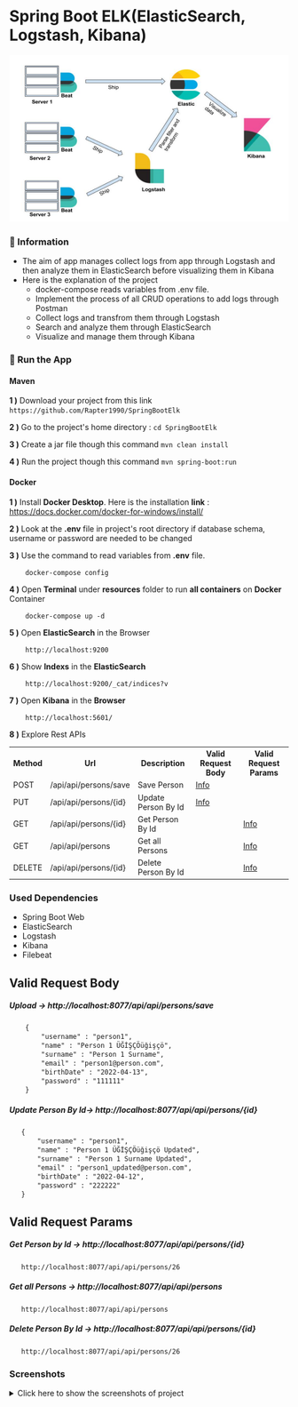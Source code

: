 # Spring Boot ELK(ElasticSearch, Logstash, Kibana)

<img src="/screenshots/main.PNG" alt="Main Information" width="800" height="300">

### 📖 Information

<ul style="list-style-type:disc">
  <li>The aim of app manages collect logs from app through Logstash and then analyze them in ElasticSearch before visualizing them in Kibana</li>  
  <li>Here is the explanation of the project
      <ul>
        <li>docker-compose reads variables from .env file.</li>
        <li>Implement the process of all CRUD operations to add logs through Postman</li>
        <li>Collect logs and transfrom them through Logstash</li>
        <li>Search and analyze them through ElasticSearch</li>
        <li>Visualize and manage them through Kibana</li>
      </ul>
  </li>
</ul>

### 🔨 Run the App

#### Maven

<b>1 )</b> Download your project from this link `https://github.com/Rapter1990/SpringBootElk`

<b>2 )</b> Go to the project's home directory :  `cd SpringBootElk`

<b>3 )</b> Create a jar file though this command `mvn clean install`

<b>4 )</b> Run the project though this command `mvn spring-boot:run`


#### Docker

<b>1 )</b> Install <b>Docker Desktop</b>. Here is the installation <b>link</b> : https://docs.docker.com/docker-for-windows/install/

<b>2 )</b> Look at the <b>.env</b> file in project's root directory if database schema, username or password are needed to be changed 

<b>3 )</b> Use the command to read variables from <b>.env</b> file.
```
    docker-compose config
```
<b>4 )</b> Open <b>Terminal</b> under <b>resources</b> folder to run <b>all containers</b> on <b>Docker</b> Container
```
    docker-compose up -d
```
<b>5 )</b> Open <b>ElasticSearch</b> in the Browser 
```
    http://localhost:9200
```
<b>6 )</b> Show <b>Indexs</b> in the <b>ElasticSearch</b> 
```
    http://localhost:9200/_cat/indices?v
```
<b>7 )</b> Open <b>Kibana</b> in the <b>Browser</b>
```
    http://localhost:5601/
```

<b>8 )</b> Explore Rest APIs
<table style="width:100%">
  <tr>
    <th>Method</th>
    <th>Url</th>
    <th>Description</th>
    <th>Valid Request Body</th>
    <th>Valid Request Params</th>
  </tr>
  <tr>
    <td>POST</td>
    <td>/api/api/persons/save</td>
    <td>Save Person</td>
    <td><a href="README.md#save">Info</a></td>
    <td></td>
  </tr>
  <tr>
      <td>PUT</td>
      <td>/api/api/persons/{id}</td>
      <td>Update Person By Id</td>
      <td><a href="README.md#updatePersonById">Info</a></td>
      <td></td>
  </tr>
  <tr>
      <td>GET</td>
      <td>/api/api/persons/{id}</td>
      <td>Get Person By Id</td>
      <td></td>
      <td><a href="README.md#getPersonById">Info</a></td>
  </tr>
  <tr>
      <td>GET</td>
      <td>/api/api/persons</td>
      <td>Get all Persons</td>
      <td></td>
      <td><a href="README.md#getPersons">Info</a></td>
  </tr>
  <tr>
      <td>DELETE</td>
      <td>/api/api/persons/{id}</td>
      <td>Delete Person By Id</td>
      <td></td>
      <td><a href="README.md#deletePersonById">Info</a></td>
  </tr>
</table>

### Used Dependencies
* Spring Boot Web
* ElasticSearch
* Logstash
* Kibana
* Filebeat


## Valid Request Body

##### <a id="save">Upload -> http://localhost:8077/api/api/persons/save</a>
```
    {
        "username" : "person1",
        "name" : "Person 1 ÜĞİŞÇÖüğişçö",
        "surname" : "Person 1 Surname",
        "email" : "person1@person.com",
        "birthDate" : "2022-04-13",
        "password" : "111111"
    }
```

##### <a id="updatePersonById">Update Person By Id-> http://localhost:8077/api/api/persons/{id}</a>
```
   {
       "username" : "person1",
       "name" : "Person 1 ÜĞİŞÇÖüğişçö Updated",
       "surname" : "Person 1 Surname Updated",
       "email" : "person1_updated@person.com",
       "birthDate" : "2022-04-12",
       "password" : "222222"
   }
```

## Valid Request Params

##### <a id="getPersonById">Get Person by Id -> http://localhost:8077/api/api/persons/{id}</a>
```
   http://localhost:8077/api/api/persons/26
```

##### <a id="getPersons">Get all Persons -> http://localhost:8077/api/api/persons</a>
```
   http://localhost:8077/api/api/persons
```

##### <a id="deletePersonById">Delete Person By Id -> http://localhost:8077/api/api/persons/{id}</a>
```
   http://localhost:8077/api/api/persons/26
```


### Screenshots

<details>
<summary>Click here to show the screenshots of project</summary>
    <p> Figure 1 </p>
    <img src ="screenshots/screenshot_1.PNG">
    <p> Figure 2 </p>
    <img src ="screenshots/screenshot_2.PNG">
    <p> Figure 3 </p>
    <img src ="screenshots/screenshot_3.PNG">
    <p> Figure 4 </p>
    <img src ="screenshots/screenshot_4.PNG">
    <p> Figure 5 </p>
    <img src ="screenshots/screenshot_5.PNG">
    <p> Figure 6 </p>
    <img src ="screenshots/screenshot_6.PNG">
    <p> Figure 7 </p>
    <img src ="screenshots/screenshot_7.PNG">
</details>





